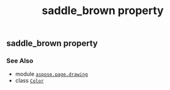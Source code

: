 ﻿---
title: saddle_brown property
second_title: Aspose.Page for Python via .NET API References
description: 
type: docs
weight: 1340
url: /python-net/aspose.page.drawing/color/saddle_brown/
is_root: false
---

## saddle_brown property


### See Also
* module [`aspose.page.drawing`](../../)
* class [`Color`](/page/python-net/aspose.page.drawing/color)
